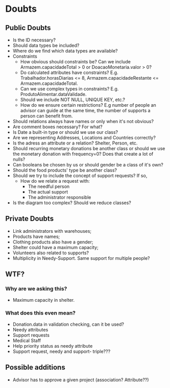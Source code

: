# Doubts
## Public Doubts
- Is the ID necessary?
- Should data types be included? 
- Where do we find which data types are available?
- Constraints
	- How obvious should constraints be? Can we include Armazem.capacidadeTotal > 0 or DoacaoMonetaria.valor > 0?
	- Do calculated attributes have constraints? E.g. Trabalhador.horasDiarias <= 8, Armazem.capacidadeRestante <= Armazem.capacidadeTotal.
	- Can we use complex types in constraints? E.g. ProdutoAlimentar.dataValidade.
	- Should we include NOT NULL, UNIQUE KEY, etc.?
	- How do we ensure certain restrictions? E.g number of people an advisor can guide at the same time, the number of supports a person can benefit from.
- Should relations always have names or only when it's not obvious?
- Are comment boxes necessary? For what?
- Is Date a built-in type or should we use our class?
- Are we representing Addresses, Locations and Countries correctly?
- Is the adress an attribute or a relation? Shelter, Person, etc.
- Should recurring monetary donations be another class or should we use the monetary donation with frequency=0? Does that create a lot of nulls?
- Can booleans be chosen by us or should gender be a class of it's own?
- Should the food products' type be another class?
- Should we try to include the concept of support requests? If so,
	- How do we relate a request with:
		- The needful person
		- The actual support
		- The administrator responsible
- Is the diagram too complex? Should we reduce classes?

## Private Doubts
- Link administrators with warehouses;
- Products have names;
- Clothing products also have a gender;
- Shelter could have a maximum capacity;
- Volunteers also related to supports?
- Multiplicity in Needy-Support. Same support for multiple people?

## WTF?
### Why are we asking this?
- Maximum capacity in shelter.

### What does this even mean? 
- Donation.data in validation checking, can it be used? 
- Needy attributes 
- Support requests
- Medical Staff
- Help priority status as needy attribute 
- Support request, needy and support- triple???

## Possible additions
- Advisor has to approve a given project (association? Attribute??)
